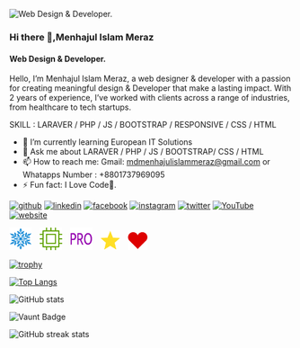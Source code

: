 ![Web Design & Developer.](https://scontent.fdac138-2.fna.fbcdn.net/v/t39.30808-6/460601419_1626141171282418_3301909094475517433_n.jpg?stp=dst-jpg_s960x960&_nc_cat=106&ccb=1-7&_nc_sid=cc71e4&_nc_eui2=AeHlYSK-fD1LNePErNam0kEoyD1ICDmA9sXIPUgIOYD2xW_pV6mysGL3jH-4YkvwMV9mdzJQ9Fbb9AUCPKXOyi_t&_nc_ohc=QnZZV20VCG0Q7kNvgGlvraN&_nc_ht=scontent.fdac138-2.fna&oh=00_AYBewU4BX6YyJT94eiM2rIHwRcIIpvhYcGu7H9rOXGSwSw&oe=66F35358)

### Hi there 👋,Menhajul Islam Meraz 
#### Web Design & Developer.

Hello, I’m Menhajul Islam Meraz, a web designer & developer with a passion for creating meaningful design & Developer that make a lasting impact. With 2 years of experience, I’ve worked with clients across a range of industries, from healthcare to tech startups.

 SKILL : LARAVER / PHP / JS / BOOTSTRAP / RESPONSIVE / CSS / HTML

- 🌱 I’m currently learning European IT Solutions 
- 💬 Ask me about  LARAVER / PHP / JS / BOOTSTRAP/ CSS / HTML 
- 📫 How to reach me: Gmail: mdmenhajulislammeraz@gmail.com or  Whatapps  Number : +8801737969095 
- ⚡ Fun fact: I Love Code🥰.  


[<img src='https://cdn.jsdelivr.net/npm/simple-icons@3.0.1/icons/github.svg' alt='github' height='40'>](https://github.com/menhajul103)  [<img src='https://cdn.jsdelivr.net/npm/simple-icons@3.0.1/icons/linkedin.svg' alt='linkedin' height='40'>](https://www.linkedin.com/in/https://www.linkedin.com/in/menhajul103//)  [<img src='https://cdn.jsdelivr.net/npm/simple-icons@3.0.1/icons/facebook.svg' alt='facebook' height='40'>](https://www.facebook.com/https://www.facebook.com/menhajul103)  [<img src='https://cdn.jsdelivr.net/npm/simple-icons@3.0.1/icons/instagram.svg' alt='instagram' height='40'>](https://www.instagram.com/https://www.instagram.com/menhajul103//)  [<img src='https://cdn.jsdelivr.net/npm/simple-icons@3.0.1/icons/twitter.svg' alt='twitter' height='40'>](https://twitter.com/https://x.com/menhajul103)  [<img src='https://cdn.jsdelivr.net/npm/simple-icons@3.0.1/icons/youtube.svg' alt='YouTube' height='40'>](https://www.youtube.com/channel/https://www.youtube.com/@ms0.194)  [<img src='https://cdn.jsdelivr.net/npm/simple-icons@3.0.1/icons/icloud.svg' alt='website' height='40'>](menhajul.code-learnerbd.com)  

<a href='https://archiveprogram.github.com/'><img src='https://raw.githubusercontent.com/acervenky/animated-github-badges/master/assets/acbadge.gif' width='40' height='40'></a> <a href='https://docs.github.com/en/developers'><img src='https://raw.githubusercontent.com/acervenky/animated-github-badges/master/assets/devbadge.gif' width='40' height='40'></a> <a href='https://github.com/pricing'><img src='https://raw.githubusercontent.com/acervenky/animated-github-badges/master/assets/pro.gif' width='40' height='40'></a> <a href='https://stars.github.com/'><img src='https://raw.githubusercontent.com/acervenky/animated-github-badges/master/assets/starbadge.gif' width='35' height='35'></a> <a href='https://docs.github.com/en/github/supporting-the-open-source-community-with-github-sponsors'><img src='https://raw.githubusercontent.com/acervenky/animated-github-badges/master/assets/sponsorbadge.gif' width='35' height='35'></a> 

[![trophy](https://github-profile-trophy.vercel.app/?username=menhajul103)](https://github.com/ryo-ma/github-profile-trophy)

[![Top Langs](https://github-readme-stats.vercel.app/api/top-langs/?username=menhajul103)](https://github.com/anuraghazra/github-readme-stats)

![GitHub stats](https://github-readme-stats.vercel.app/api?username=menhajul103&show_icons=true&count_private=true)  

![Vaunt Badge](https://api.vaunt.dev/v1/github/entities/menhajul103/contributions?format=svg&private=true)  

![GitHub streak stats](https://streak-stats.demolab.com/?user=menhajul103)  

